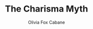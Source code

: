 --- 
title: The Charisma Myth 
layout: default 
author: Olivia Fox Cabane
categories: book 
link: http://ecx.images-amazon.com/images/I/41wI-P6ryiL._SL160_PIsitb-sticker-arrow-dp,TopRight,12,-18_SH30_OU01_AA160_.jpg
image: http://ecx.images-amazon.com/images/I/41wI-P6ryiL._SL160_PIsitb-sticker-arrow-dp,TopRight,12,-18_SH30_OU01_AA160_.jpg
---